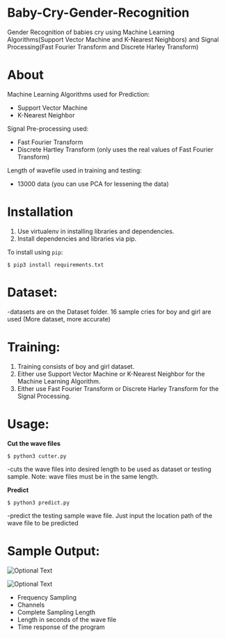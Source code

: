 # Baby-Cry-Gender-Recognition
Gender Recognition of babies cry using Machine Learning Algorithms(Support Vector Machine and K-Nearest Neighbors) and Signal Processing(Fast Fourier Transform and Discrete Harley Transform)


About
======
Machine Learning Algorithms used for Prediction:
- Support Vector Machine
- K-Nearest Neighbor

Signal Pre-processing used:
- Fast Fourier Transform
- Discrete Hartley Transform (only uses the real values of Fast Fourier Transform)

Length of wavefile used in training and testing:
- 13000 data (you can use PCA for lessening the data)

Installation
============

1. Use virtualenv in installing libraries and dependencies.
2. Install dependencies and libraries via pip.


To install using `pip`:

    $ pip3 install requirements.txt

  
  
Dataset:
========  
  -datasets are on the Dataset folder. 16 sample cries for boy and girl are used (More dataset, more accurate)
  
  
  
Training:
=========
1. Training consists of boy and girl dataset.
2. Either use Support Vector Machine or K-Nearest Neighbor for the Machine Learning Algorithm.
3. Either use Fast Fourier Transform or Discrete Harley Transform for the Signal Processing.



Usage:
======

**Cut the wave files**

`$ python3 cutter.py`
  
  -cuts the wave files into desired length to be used as dataset or testing sample.
  Note: wave files must be in the same length.
  
**Predict**

`$ python3 predict.py`
  
  -predict the testing sample wave file. Just input the location path of the wave file to be predicted
  
  

Sample Output:
==============

![Optional Text](../master/imagesample.png)

![Optional Text](../master/imagesample2.png)

- Frequency Sampling
- Channels
- Complete Sampling Length
- Length in seconds of the wave file
- Time response of the program

